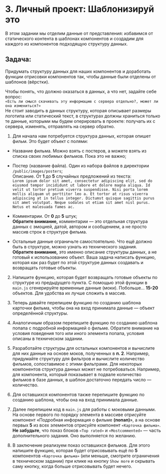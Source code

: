 # 3. Личный проект: Шаблонизируй это

В этом задании мы отделим данные от представления:
избавимся от статического контента в шаблонах компонентов
и создадим для каждого из компонентов подходящую структуру
данных.

## Задача:

Придумать структуру данных для наших компонентов
и доработать функции отрисовки компонентов так, чтобы
данные были отделены от шаблонов (вёрстки).

Чтобы понять, что должно оказаться в данных, а что нет,
задайте себе вопрос: <br />
`«Есть ли смысл скачивать эту информацию с сервера отдельно?, может ли она измениться?»`<br />
Не стоит заводить в данных структуру, которая описывает
размеры логотипа или статический текст, в структурах должны
храниться только те данные, которыми мы будем оперировать
в проекте: получать их с сервера, изменять, отправлять
на сервер обратно.

1. Для начала нам потребуется структура данных,
    которая опишет фильм. Это будет объект с полями:

- Название фильма. Можно взять с постеров,
  а можете взять из списка своих любимых фильмов.
  Пока это не важно;

- Постер (название файла). Один из набора
  файлов в директории `/public/images/posters`;<br />
  Описание. От **1** до **5** случайных предложений
  из текста: <br />
  `Lorem ipsum dolor sit amet, consectetur adipiscing elit, sed do eiusmod tempor incididunt ut labore et dolore magna aliqua. Id velit ut tortor pretium viverra suspendisse. Nisi porta lorem mollis aliquam ut porttitor leo a. Et tortor at risus viverra adipiscing at in tellus integer. Dictumst quisque sagittis purus sit amet volutpat. Neque sodales ut etiam sit amet nisl purus. Netus et malesuada fames ac.`<br />

- Комментарии. От **0** до **5** штук;<br />
  **Обратите внимание,** комментарии — это отдельная
  структура данных с эмоцией, датой, автором и сообщением,
  а не просто массив строк в структуре фильма.
+ Остальные данные ограничьте самостоятельно.
  Что ещё должно быть в структуре, можно узнать
  из технического задания.<br />
  **Обратите внимание,** это именно описание структуры данных,
  а не готовый к использованию объект. Ваша задача написать
  функцию, которая как раз будет по этой структуре данных
  создавать и возвращать готовые объекты.

2. Напишите функцию, которая будет возвращать готовые
    объекты по структуре из предыдущего пункта. С помощью
    этой функции в `main.js` сгенерируйте временные данные
    (моки). Побольше... **15-20** объектов. Для удобства
    их лучше сложить в массив.

3. Теперь давайте перепишем функцию по созданию
    шаблона карточки фильма, чтобы она на вход принимала
    данные — объект определённой структуры.

4. Аналогичным образом перепишите функцию по созданию
    шаблона попапа с подробной информацией о фильме.
    Обратите внимание на условия поведения того или иного
    элемента попапа, условия описаны в техническом
    задании.

5. Разработайте структуры для остальных компонентов
    и вычислите для них данные на основе моков, полученных
    в **п. 2**. Например, придумайте структуру для фильтров
    и вычислите количество фильмов, сопоставимое с этими
    фильтрами. Для некоторых компонентов структура данных
    может не потребоваться. Например, для компонента,
    который показывает в подвале количество фильмов в базе
    данных, в шаблон достаточно передать число — количество.

6. Для оставшихся компонентов также перепишите функцию
    по созданию шаблона, чтобы она на вход принимала
    данные.
    
7. Далее перепишем код в `main.js` для работы с моковыми
    данными. На основе первого по порядку элемента
    в массиве отрисуйте компонент «Подробная информация
    о фильме **(попап)**», а на основе первых **5** из всех
    элементов отрисуйте компонент `«Карточка фильма»`.
    **Не забудьте**, что показ блоков `«Top rated»` и 
    `«Mostcommented»` — часть дополнительного задания. 
    Оно выполняется по желанию.

8. В заключение реализуем показ оставшихся фильмов. Для
    этого напишите функцию, которая будет отрисовывать ещё
    по **5** компонентов `«Карточка фильма»` (или меньше,
    смотрите ограничения в техническом задании) при клике
    на кнопку `Show more` и скрывать саму кнопку, когда
    больше отрисовывать будет нечего.


